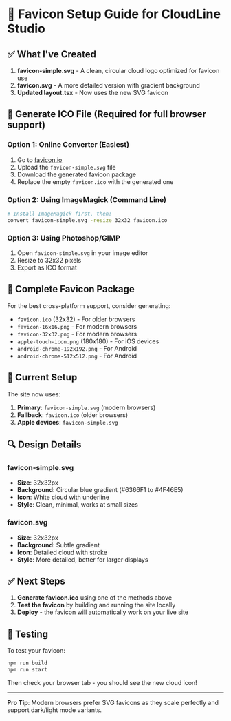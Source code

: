 # 🎨 Favicon Setup Guide for CloudLine Studio

## ✅ What I've Created

1. **favicon-simple.svg** - A clean, circular cloud logo optimized for favicon use
2. **favicon.svg** - A more detailed version with gradient background
3. **Updated layout.tsx** - Now uses the new SVG favicon

## 🔧 Generate ICO File (Required for full browser support)

### Option 1: Online Converter (Easiest)
1. Go to [favicon.io](https://favicon.io/favicon-converter/)
2. Upload the `favicon-simple.svg` file
3. Download the generated favicon package
4. Replace the empty `favicon.ico` with the generated one

### Option 2: Using ImageMagick (Command Line)
```bash
# Install ImageMagick first, then:
convert favicon-simple.svg -resize 32x32 favicon.ico
```

### Option 3: Using Photoshop/GIMP
1. Open `favicon-simple.svg` in your image editor
2. Resize to 32x32 pixels
3. Export as ICO format

## 📱 Complete Favicon Package

For the best cross-platform support, consider generating:

- `favicon.ico` (32x32) - For older browsers
- `favicon-16x16.png` - For modern browsers
- `favicon-32x32.png` - For modern browsers
- `apple-touch-icon.png` (180x180) - For iOS devices
- `android-chrome-192x192.png` - For Android
- `android-chrome-512x512.png` - For Android

## 🎯 Current Setup

The site now uses:
1. **Primary**: `favicon-simple.svg` (modern browsers)
2. **Fallback**: `favicon.ico` (older browsers)
3. **Apple devices**: `favicon-simple.svg`

## 🔍 Design Details

### favicon-simple.svg
- **Size**: 32x32px
- **Background**: Circular blue gradient (#6366F1 to #4F46E5)
- **Icon**: White cloud with underline
- **Style**: Clean, minimal, works at small sizes

### favicon.svg
- **Size**: 32x32px
- **Background**: Subtle gradient
- **Icon**: Detailed cloud with stroke
- **Style**: More detailed, better for larger displays

## ✅ Next Steps

1. **Generate favicon.ico** using one of the methods above
2. **Test the favicon** by building and running the site locally
3. **Deploy** - the favicon will automatically work on your live site

## 🧪 Testing

To test your favicon:
```bash
npm run build
npm run start
```

Then check your browser tab - you should see the new cloud icon!

---

**Pro Tip**: Modern browsers prefer SVG favicons as they scale perfectly and support dark/light mode variants.
